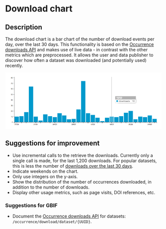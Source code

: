 # Download chart

## Description

The download chart is a bar chart of the number of download events per day, over the last 30 days. This functionality is based on the [Occurrence downloads API](http://www.gbif.org/developer/occurrence#download) and makes use of live data - in contrast with the other metrics which are preprocessed. It allows the user and data publisher to discover how often a dataset was downloaded (and potentially used) recently.

![screenshot](../images/features/download-chart-0debafd0-6c8a-11de-8225-b8a03c50a862.png)

## Suggestions for improvement

* Use incremental calls to the retrieve the downloads. Currently only a single call is made, for the last 1,200 downloads. For popular datasets, this is less the number of [downloads over the last 30 days](http://www.gbif.org/dataset/50c9509d-22c7-4a22-a47d-8c48425ef4a7/activity).
* Indicate weekends on the chart.
* Only use integers on the y-axis.
* Show the distribution of the number of occurrences downloaded, in addition to the number of downloads.
* Display other usage metrics, such as page visits, DOI references, etc.

### Suggestions for GBIF

* Document the [Occurrence downloads API](http://www.gbif.org/developer/occurrence#download) for datasets: `/occurrence/download/dataset/{UUID}`.
